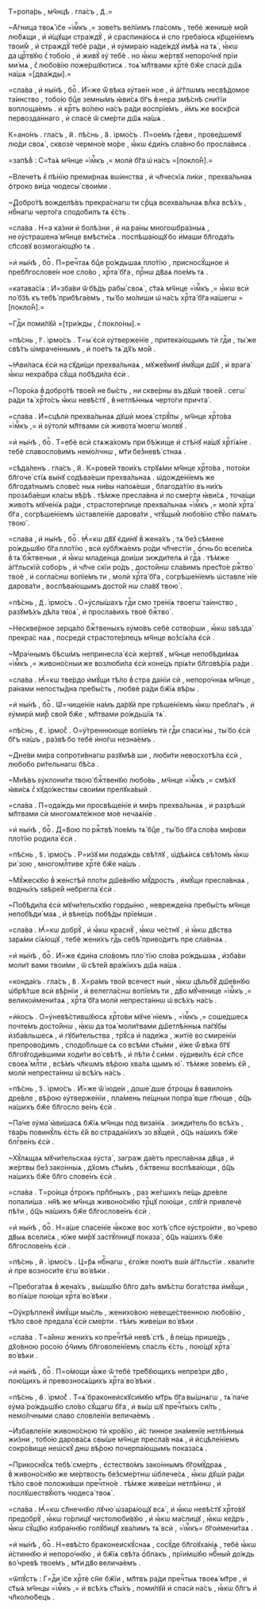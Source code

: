 Т=ропа́рь , мч҃нцѣ . гла́съ , д҃ .=

~А҆́гница твоѧ̀ і҆с҃е =і҆мⷬ҇къ ,= зове́тъ ве́лїимъ гла́сомъ , тебѐ женишѐ мо́й лю́бѧщи , и҆ и҆́щꙋщи страждꙋ̀ , и҆ сраспина́юсѧ и҆ спо греба́юсѧ кр҃ще́нїемъ твои́м̾ , и҆ страждꙋ̀ тебѐ ра́ди , и҆ ᲂу҆мира́ю наде́ждꙋ и҆мѣ́ѧ на тѧ̀ , ꙗ҆́кѡ да црⷭ҇твꙋю с̾ тобо́ю , и҆ живꙋ̀ ᲂу҆ тебѐ . но ꙗ҆́кѡ же́ртвꙋ непоро́чнꙋ прїи ми́ мѧ , с̾ любо́вїю поже́ршꙋютисѧ . тоѧ̀ мл҃твами хрⷭ҇тѐ бж҃е спасѝ дш҃ѧ на́шѧ =[два́жды].=

=сла́ва , и҆ ны́нѣ , боⷢ҇ . И҆́=же ѿ́ вѣка ᲂу҆тае́н ное , и҆ а҆́гг҃лѡмъ несвѣ́домое та́инство , тобо́ю бцⷣе земны́мъ ꙗ҆ви́сѧ бг҃ъ в̾ нера змѣ́снѣ сни́тїи воплоща́емъ . и҆ крⷭ҇тъ во́лею на́съ ра́ди воспрїе́мъ , и҆́мъ же воскр҃сѝ первозда́ннаго , и҆ спасѐ ѿ сме́рти дш҃ѧ на́шѧ .

К=ано́нъ . гла́съ , и҃ . пѣ́снь , а҃ . і҆рмо́съ . П=ое́мъ гдⷭ҇еви , прове́дшемꙋ лю́ди своѧ̀ , сквозѐ чермно́е мо́ре , ꙗ҆́кѡ є҆ди́нъ сла́вно бо просла́висѧ .

=запѣ́в̾ : С=т҃а́ѧ мч҃нце =і҆мⷬ҇къ ,= молѝ бг҃а ѡ҆ на́съ =[покло́н̾].=

~Влече́тъ к̾ пѣ́нїю преми́рнаѧ вѡ́инства , и҆ чл҃ческїѧ ли́ки , прехва́льнаѧ ѻ҆троко ви́ца чюдесы̀ свои́ми .

~Добро́тѣ вожделѣ́въ прекра́снагѡ ти срⷣца всехва́льнаѧ влⷣка всѣ́хъ , нбⷭ҇нагѡ черто́га сподо́билъ тѧ є҆́сть .

=сла́ва . Н=а ка́зни и҆ болѣ́зни , и҆ на ра́ны многоѡбра́зныѧ , не ᲂу҆страшена̀ мч҃нце вмѣсти́сѧ . поспѣша́ющꙋ бо и҆́маши бл҃года́ть сп҃совꙋ возмога́ющꙋю тѧ .

=и҆ ны́нѣ , боⷢ҇ . П=речⷭ҇таѧ бцⷣе ро́ждьшаѧ пло́тїю , присносꙋ́щное и҆ пребл҃гослове́н ное сло́во , хрⷭ҇та̀ бг҃а , прⷭ҇нѡ дв҃аѧ пое́мъ тѧ .

=катава́сїѧ : И҆=зба́ви ѿ бѣ́дъ рабы̀ своѧ̀ , ст҃а́ѧ мч҃нце =і҆мⷬ҇къ ,= ꙗ҆́кѡ всѝ по́ бз҃ѣ къ тебѣ̀ прибѣга́емъ , ты́ бо мо́лиши ѡ҆ на́съ хрⷭ҇та̀ бг҃а на́шегѡ =[покло́н̾].=

~Гдⷭ҇и поми́лꙋй =[три́жды , с̾ покло́ны].=

=пѣ́снь , г҃ . і҆рмо́съ . Т=ы̀ є҆сѝ ᲂу҆тверже́нїе , притека́ющымъ тѝ гдⷭ҇и , ты́ же свѣ́тъ ѡ҆мраче́ннымъ , и҆ пое́тъ тѧ̀ дх҃ъ мо́й .

~Ꙗ҆ви́ласѧ є҆сѝ на сꙋди́щи прехва́льнаѧ , мꙋжеꙋ́мнꙋ и҆мꙋ́щи дш҃ꙋ , и҆ врага̀ ꙗ҆́кѡ нехра́бра сꙋ́ща побѣди́ла є҆сѝ .

~Поро́ка в̾ добро́тѣ твое́й не бы́сть , ни скве́рны въ дꙋшѝ твое́й . сегѡ̀ ра́ди тѧ̀ хрⷭ҇то́съ ꙗ҆́кѡ невѣ́стꙋ , в̾ нетлѣ́нныѧ черто́ги причта̀ .

=сла́ва . И҆=сцѣлѝ прехва́льнаѧ дꙋшѝ моеѧ̀ стрꙋ́пы , мч҃нце хрⷭ҇то́ва =і҆мⷬ҇къ ,= и҆ ᲂу҆толѝ мл҃твами сѝ живота̀ моегѡ̀ молвꙋ̀ .

=и҆ ны́нѣ , боⷢ҇ . Т=ебѐ всѝ стѧжа́хомъ при бѣ́жище и҆ стѣ́нꙋ на́шꙋ хрⷭ҇тїѧ́не . тебѐ славосло́вимъ немо́лчнѡ , мт҃и без̾невѣ́ стнаѧ .

=сѣда́ленъ . гла́съ , и҃ . К=рове́й твои́хъ стрꙋѧ́ми мч҃нце хрⷭ҇то́ва , пото́ки бл҃гоче́ стїѧ вы́нꙋ содѣва́еши прехва́льнаѧ . ѡ҆дожде́нїемъ же бл҃года́тнымъ слове́с ныѧ ни́вы напоѧ́еши , благода́тїю въ ни́хъ прозѧба́еши кла́сы вѣ́рѣ . тѣ́мже пресла́вна и҆ по сме́рти ꙗ҆ви́сѧ , точа́щи живо́тъ мꙋче́нїѧ ра́ди , страстоте́рпице прехва́льнаѧ =і҆мⷬ҇къ ,= молѝ хрⷭ҇та̀ бг҃а , согрѣше́нїемъ ѡ҆ставле́нїе дарова́ти , чтꙋ́щым̾ любо́вїю ст҃ꙋ́ю па́мѧть твою̀ .

=сла́ва , и҆ ны́нѣ , боⷢ҇ . Ꙗ҆́=кѡ дв҃ꙋ є҆ди́нꙋ в̾ жена́хъ , тѧ̀ без̾ сѣ́мене ро́ждьшꙋю бг҃а пло́тїю , всѝ ᲂу҆бл҃жа́емъ ро́ди чл҃честїи , ѻ҆́гнь бо всели́сѧ в̾ тѧ̀ бжⷭ҇твеныи , и҆ ꙗ҆́кѡ младе́нца дои́ши зижди́телѧ и҆ гдⷭ҇а . тѣ́мже а҆́гг҃льскїй собо́ръ , и҆ чл҃че скїи ро́дъ , досто́йнѡ сла́вимъ прест҃о́е ржⷭ҇тво̀ твоѐ , и҆ согла́снѡ вопїе́мъ ти , молѝ хрⷭ҇та̀ бг҃а , согрѣше́нїемъ ѡ҆ставле́ нїе дарова́ти , воспѣва́ющымъ досто́й нѡ сла́вꙋ твою̀ .

=пѣ́снь , д҃ . і҆рмо́съ . О=у҆слы́шахъ гдⷭ҇и смо тре́нїѧ твоегѡ̀ та́инство , разꙋмѣ́хъ дѣ́ла твоѧ̀ , и҆ просла́вихъ твоѐ бжⷭ҇тво̀ .

~Нескве́рное зерца́ло бжⷭ҇твеныхъ ᲂу҆мо́въ себѐ сотво́рши , ꙗ҆́кѡ ѕвѣзда̀ прекра́с наѧ , посредѝ страстоте́рпецъ мч҃нце воз̾сїѧ́ла є҆сѝ .

~Мра́чнымъ бѣсѡ́мъ непринесла̀ є҆сѝ же́ртвꙋ , мч҃нце непобѣди́маѧ =і҆мⷬ҇къ ,= живоно́сныи же возлюби́ла є҆сѝ коне́цъ прїѧ́ти бл҃говѣ́рїѧ ра́ди .

=сла́ва . Ꙗ҆́=кѡ тве́рдо и҆мꙋ́щи тѣ́ло в̾ стра да́нїи сѝ , непоро́чнаѧ мч҃нце , ра́нами непосты́дна пребы́сть , любвѐ ра́ди бж҃їѧ вѣ́ры .

=и҆ ны́нѣ , боⷢ҇ . Ѡ҆=чище́нїе на́мъ да́рꙋй пре грѣше́нїемъ ꙗ҆́кѡ пребла́гъ , и҆ ᲂу҆мирѝ ми́р̾ сво́й бж҃е , мл҃твами ро́ждьшїѧ тѧ̀ .

=пѣ́снь , є҃ . і҆рмо́с̾ . О=у҆́треннююще вопїе́мъ тѝ гдⷭ҇и спаси́ ны , ты́ бо є҆сѝ бг҃ъ на́шъ , ра́звѣ бо тебѐ и҆но́гѡ незна́емъ .

~Дне́ви ми́ра сопроти́внагѡ разꙋмѣ́в ши , люби́ти невосхотѣ́ла є҆сѝ , любобо ри́тельнагѡ бѣ́са .

~Мнѣ́въ ᲂу҆клони́ти твою̀ бжⷭ҇твенꙋю любо́вь , мч҃нце =і҆мⷬ҇къ ,= смѣ́хꙋ ꙗ҆ви́сѧ с̾ хꙋдо́жествы свои́ми прелꙋка́вый .

=сла́ва . П=ода́ждь ми просвѣще́нїе и҆ ми́ръ прехва́льнаѧ , и҆ разрѣшѝ мл҃твами сѝ многомѧте́жное моѐ нечаѧ́нїе .

=и҆ ны́нѣ , боⷢ҇ . Д=в҃ою по ржⷭ҇твѣ̀ пое́мъ тѧ̀ бцⷣе , ты́ бо бг҃а сло́ва ми́рови пло́тїю родила̀ є҆сѝ .

=пѣ́снь , ѕ҃ . і҆рмо́съ . Р=и́зꙋ ми пода́ждь свѣ́тлꙋ , ѡ҆дѣѧ́исѧ свѣ́томъ ꙗ҆́кѡ ри́ зою , многомлⷭ҇тиве хрⷭ҇тѐ бж҃е на́шъ .

~Мꙋ́жескꙋю в̾ же́нстѣй пло́ти дш҃е́внꙋю мꙋ́дрость , и҆мꙋ́щи пресла́внаѧ , водны́хъ ѕвѣре́й небрегла̀ є҆сѝ .

~Побѣди́ла є҆сѝ мꙋчи́тельскꙋю горды́ню , неврежде́на пребы́сть мч҃нце непобѣди́ маѧ , и҆ вѣне́цъ побѣ́ды прїе́мши .

=сла́ва . Ꙗ҆́=кѡ добрꙋ̀ , и҆ ꙗ҆́кѡ краснꙋ̀ , ꙗ҆́кѡ че́стнꙋ , и҆ ꙗ҆́кѡ дв҃ства зарѧ́ми сїѧ́ющꙋ , тебѐ жени́хъ гдⷭ҇ь себѣ̀ приво́дитъ пре сла́внаѧ .

=и҆ ны́нѣ , боⷢ҇ . И҆́=же є҆ди́на сло́вомъ пло́ тїю сло́ва ро́ждьшаѧ , и҆зба́ви моли́т вами твои́ми , ѿ сѣте́й вра́жїихъ дш҃ѧ на́шѧ .

=конда́къ . гла́съ , в҃ . Х=ра́мъ тво́й всечест ны́и , ꙗ҆́кѡ цѣльбꙋ̀ дш҃е́внꙋю ѡ҆брѣ́тше всѝ вѣ́рнїи , и҆ велегла́снѡ вопїе́мъ ти , дв҃о мꙋ́ченице =і҆мⷬ҇къ ,= великои҆мени́таѧ , хрⷭ҇та̀ бг҃а молѝ непреста́ннѡ ѡ҆ всѣ́хъ на́съ .

=и҆́косъ . О=у҆невѣ́стившꙋюсѧ хрⷭ҇то́ви мꙋче́ нїемъ , =і҆мⷬ҇къ ,= соше́дшесѧ почте́мъ досто́йнѡ , ꙗ҆́кѡ да тоѧ̀ моли́твами дш҃етлѣ́нныѧ па́гꙋбы и҆зба́вльшесѧ , и҆ гꙋби́тельства , трꙋ́са и҆ паде́жа , житїѐ во смире́нїи препрово́димъ , сподо́бльше сѧ со всѣ́ми ст҃ы́ми , и҆́же ѿ́ вѣка бг҃ꙋ бл҃гоꙋгоди́вшими ходи́ти во́ свѣтѣ , и҆ пѣ́ти с̾ си́ми . ᲂу҆диви́лъ є҆сѝ сп҃се своеѧ̀ млⷭ҇ти , всѣ́мъ чл҃кѡмъ вѣ́рою хва́лѧ щымъ ю҆̀ . тѣ́мже зове́мъ є҆́й , молѝ непреста́ннѡ ѡ҆ всѣ́хъ на́съ .

=пѣ́снь , з҃ . і҆рмо́съ . И҆́=же ѿ і҆юде́и , доше́ дше ѻ҆́троцы в̾ вавило́нъ дре́вле , вѣ́рою ᲂу҆тверже́нїи , пла́мень пе́щныи попра́ вше гл҃юще , ѻ҆ц҃ъ на́шихъ бж҃е бл҃госло ве́нъ є҆сѝ .

~Па́че ᲂу҆ма̀ ꙗ҆ви́шасѧ бж҃їѧ мч҃нцы под виза́нїѧ . зижди́тель бо всѣ́хъ , тва́рь повинꙋ́лъ є҆́сть є҆́й во страда́нїихъ зо вꙋ́щей , ѻ҆ц҃ъ на́шихъ бж҃е блгⷭ҇ве́нъ є҆сѝ .

~Хꙋ́лѧщаѧ мꙋчи́тельскаѧ ᲂу҆ста̀ , заграж да́етъ пресла́внаѧ дв҃ца , и҆ же́ртвы без̾ зако́нныѧ , дх҃омъ ст҃ы́мъ , бжⷭ҇твенѡ воспѣва́ющи , ѻ҆ц҃ъ на́шихъ бж҃е бл҃го слове́нъ є҆сѝ .

=сла́ва . Т=ро́ица ѻ҆́трокъ прпⷣбныхъ , раз же́гшихъ пе́щь дре́вле попали́ша . нн҃ѣ же мч҃нца живоно́снꙋю трⷪ҇цꙋ пою́щи , слꙋгѝ привлечѐ пѣ́ти , ѻ҆ц҃ъ на́шихъ бж҃е бл҃гослове́нъ є҆сѝ .

=и҆ ны́нѣ , боⷢ҇ . Н=а́ше спасе́нїе ꙗ҆́коже вос хотѣ̀ сп҃се ᲂу҆стро́ити , во́ чрево дв҃ыѧ всели́сѧ , ю҆́же ми́рꙋ застꙋ́пницꙋ показа̀ , ѻ҆ц҃ъ на́шихъ бж҃е бл҃гослове́нъ є҆сѝ .

=пѣ́снь , и҃ . і҆рмо́съ . Ц=р҃ѧ нбⷭ҇нагѡ , є҆го́же пою́тъ вѡ́и а҆́гг҃льстїи . хвали́те и҆ пре возноси́те є҆гѡ̀ во́ вѣки .

~Пребога́таѧ в̾ жена́хъ , вы́шшꙋю бл҃го да́ть вмѣ́стѡ бога́тства и҆мꙋ́щи , во пїѧ́ше пою́щи хрⷭ҇та̀ во́ вѣки .

~Оу҆крѣпленꙋ̀ и҆мꙋ́щи мы́сль , женихо́вою невеще́ственною любо́вїю , тѣ́ло своѐ предала̀ є҆сѝ сме́рти . тѣ́мъ живе́ши во́ вѣки .

=сла́ва . Т=а́йнѡ жени́хъ ко пречⷭ҇тѣй невѣ́ стѣ , в̾ пе́щь прише́дъ , дх҃о́вною росо́ю ѻ҆́ч҃имъ бл҃говоле́нїемъ спа́слъ є҆́сть , пою́щꙋ хрⷭ҇та̀ во́ вѣки .

=и҆ ны́нѣ , боⷢ҇ . П=о́мощи ꙗ҆́же ѿ тебѐ тре́бꙋющихъ непре́зри дв҃о , пою́щихъ и҆ превозносѧ́щихъ хрⷭ҇та̀ во́ вѣки .

=пѣ́снь , ѳ҃ . і҆рмо́с̾ . Т=ѧ̀ браконеи҆скꙋси́мꙋю мт҃рь бг҃а вы́шнѧгѡ , тѧ̀ па́че ᲂу҆ма̀ ро́ждьшꙋю сло́во сꙋ́щагѡ бг҃а , и҆ вы́ш шꙋ пречⷭ҇тыхъ си́лъ , немо́лчными славо словле́нїи велича́емъ .

~И҆збавле́нїе живоно́сною тѝ кро́вїю , и҆́с тинное зна́менїе нетлѣ́нныѧ жи́зни , тобо́ю дарова́сѧ свы́ше мч҃нце пресла́в наѧ , и҆ и҆сцѣле́нїемъ сокро́вище неѡ҆скꙋ́ днѡ вѣ́рою почерпа́ющымъ показа́сѧ .

~Прикоснꙋ́сѧ тебѣ̀ сме́рть , є҆стество́мъ зако́ннымъ бг҃омꙋ́драѧ , в̾ живоно́снꙋю же ме́ртвость без̾сме́ртнѡ ѡ҆блече́сѧ , ꙗ҆́кѡ дꙋшѝ ра́ди тѣ́ло своѐ положи́вши пречⷭ҇тно́е . тѣ́мже живе́ши нетлѣ́ннѡ , и҆ послꙋшествꙋ́ютъ чюдеса̀ твоѧ̀ .

=сла́ва . Ꙗ҆́=кѡ сл҃нечнꙋю лꙋчю̀ ѡ҆зарѧ́ющꙋ всѧ̀ , и҆ ꙗ҆́кѡ невѣ́стꙋ хрⷭ҇то́вꙋ предобрꙋ̀ , ꙗ҆́кѡ го́рлицꙋ чистолюби́вꙋю , и҆ ꙗ҆́кѡ ма́слицꙋ , ꙗ҆́кѡ ке́дръ , ꙗ҆́кѡ сꙋ́щꙋю и҆збра́ннꙋю голꙋ́бицꙋ хва́лимъ тѧ̀ всѝ , =і҆мⷬ҇къ= бг҃ои҆мени́таѧ .

=и҆ ны́нѣ , боⷢ҇ . Н=евѣ́сто браконеискꙋ́снаѧ , сосꙋ́де бл҃гоꙋха́нїѧ , тебѐ ꙗ҆́кѡ и҆́стиннꙋю и҆ непоро́чнꙋю , и҆ бж҃їѧ свѣ́та ѻ҆́блакъ , прїи́мшꙋю нбⷭ҇ный до́ждь во́ чревѣ твое́мъ , мт҃и дв҃о велича́емъ .

=ѿпꙋ́стъ : Г=дⷭ҇и і҆с҃е хрⷭ҇тѐ сн҃е бж҃їи , мл҃твъ ра́ди пречⷭ҇тыѧ твоеѧ̀ мт҃ре , и҆ ст҃ы́ѧ мч҃нцы =і҆мⷬ҇къ ,= и҆ всѣ́хъ ст҃ы́хъ , поми́лꙋй и҆ спасѝ на́съ , ꙗ҆́кѡ бл҃гъ и҆ чл҃колю́бецъ .

